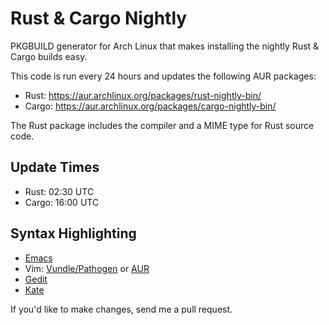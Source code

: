 Rust & Cargo Nightly
====================

PKGBUILD generator for Arch Linux that makes installing the nightly Rust & Cargo builds easy.

This code is run every 24 hours and updates the following AUR packages:

* Rust: https://aur.archlinux.org/packages/rust-nightly-bin/
* Cargo: https://aur.archlinux.org/packages/cargo-nightly-bin/

The Rust package includes the compiler and a MIME type for Rust source code.

## Update Times

* Rust: 02:30 UTC
* Cargo: 16:00 UTC

## Syntax Highlighting

* [Emacs](https://github.com/rust-lang/rust/tree/master/src/etc/emacs)
* Vim: [Vundle/Pathogen](https://github.com/wting/rust.vim) or [AUR](https://aur.archlinux.org/packages/vim-rust-git/)
* [Gedit](https://aur.archlinux.org/packages/gedit-rust/)
* [Kate](https://aur.archlinux.org/packages/kate-syntax-rust-git/)

If you'd like to make changes, send me a pull request.
